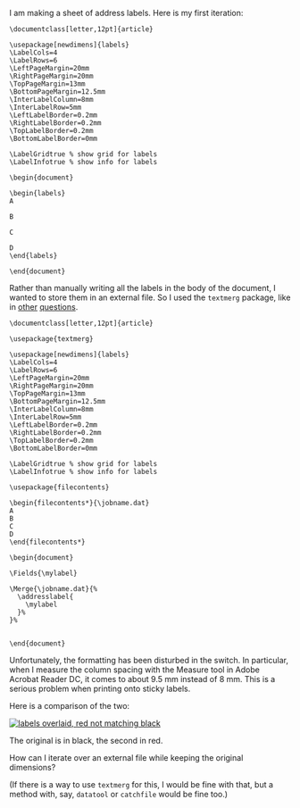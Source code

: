 I am making a sheet of address labels.
Here is my first iteration:

    \documentclass[letter,12pt]{article}
    
    \usepackage[newdimens]{labels}
    \LabelCols=4
    \LabelRows=6
    \LeftPageMargin=20mm
    \RightPageMargin=20mm
    \TopPageMargin=13mm
    \BottomPageMargin=12.5mm
    \InterLabelColumn=8mm
    \InterLabelRow=5mm
    \LeftLabelBorder=0.2mm
    \RightLabelBorder=0.2mm
    \TopLabelBorder=0.2mm
    \BottomLabelBorder=0mm
    
    \LabelGridtrue % show grid for labels
    \LabelInfotrue % show info for labels
    
    \begin{document}
    
    \begin{labels}
    A
    
    B
    
    C
    
    D
    \end{labels}
    
    \end{document}

Rather than manually writing all the labels in the body of the document, I wanted to store them in an external file. So I used the `textmerg` package, like in
[other](https://tex.stackexchange.com/questions/210885/how-to-print-addresses/)
[questions](https://tex.stackexchange.com/questions/256928/is-it-possible-to-add-dynamic-content/).

    \documentclass[letter,12pt]{article}
    
    \usepackage{textmerg}
    
    \usepackage[newdimens]{labels}
    \LabelCols=4
    \LabelRows=6
    \LeftPageMargin=20mm
    \RightPageMargin=20mm
    \TopPageMargin=13mm
    \BottomPageMargin=12.5mm
    \InterLabelColumn=8mm
    \InterLabelRow=5mm
    \LeftLabelBorder=0.2mm
    \RightLabelBorder=0.2mm
    \TopLabelBorder=0.2mm
    \BottomLabelBorder=0mm
    
    \LabelGridtrue % show grid for labels
    \LabelInfotrue % show info for labels
    
    \usepackage{filecontents}
    
    \begin{filecontents*}{\jobname.dat}
    A
    B
    C
    D
    \end{filecontents*}
    
    \begin{document}
    
    \Fields{\mylabel}
    
    \Merge{\jobname.dat}{%
      \addresslabel{
        \mylabel
      }%
    }%
    
    
    \end{document}

Unfortunately, the formatting has been disturbed in the switch. In particular, when I measure the column spacing with the Measure tool in Adobe Acrobat Reader DC, it comes to about 9.5 mm instead of 8 mm. This is a serious problem when printing onto sticky labels.

Here is a comparison of the two:

[![labels overlaid, red not matching black][1]][1]

The original is in black, the second in red.

How can I iterate over an external file while keeping the original dimensions?

(If there is a way to use `textmerg` for this, I would be fine with that, but a method with, say, `datatool` or `catchfile` would be fine too.)


  [1]: https://i.stack.imgur.com/uJQFr.png
